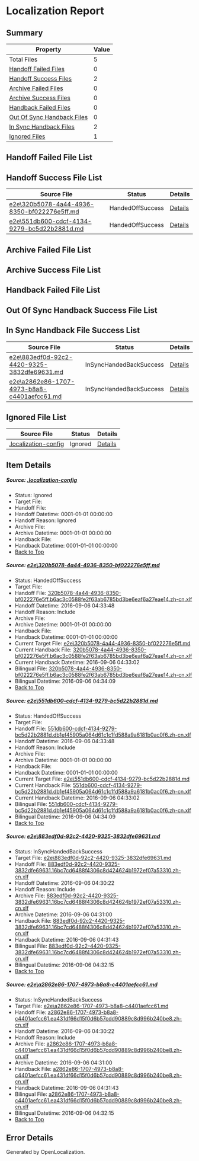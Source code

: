# <a name='report-top'></a> Localization Report

## Summary
 Property | Value 
 -------- | ----- 
 Total Files | 5
[ Handoff Failed Files ](#handoff-failed-list)| 0
[ Handoff Success Files ](#handoff-success-list)| 2
[ Archive Failed Files ](#archive-failed-list)| 0
[ Archive Success Files ](#archive-success-list)| 0
[ Handback Failed Files ](#handback-failed-list)| 0
[ Out Of Sync Handback Files ](#outofsync-handback-success-list)| 0
[ In Sync Handback Files ](#insync-handback-success-list)| 2
[ Ignored Files ](#ignored-list)| 1

## <a name='handoff-failed-list'></a> Handoff Failed File List

## <a name='handoff-success-list'></a> Handoff Success File List
 Source File | Status | Details 
 ----------- | ------ | ------- 
 [e2e\320b5078-4a44-4936-8350-bf022276e5ff.md](https://github.com/OpenLocalizationTestOrg/ol-test0/blob/41bf586e87b3c93d3885f6c52bbe3dd1f64c39c2/e2e/320b5078-4a44-4936-8350-bf022276e5ff.md) | HandedOffSuccess | [Details](#0dc445585c2b500334fe2228edf7b04a80a4187e1)
 [e2e\551db600-cdcf-4134-9279-bc5d22b2881d.md](https://github.com/OpenLocalizationTestOrg/ol-test0/blob/41bf586e87b3c93d3885f6c52bbe3dd1f64c39c2/e2e/551db600-cdcf-4134-9279-bc5d22b2881d.md) | HandedOffSuccess | [Details](#d1acc704c933201ce66f9673fc3ea1b7b2a2f8f32)

## <a name='archive-failed-list'></a> Archive Failed File List

## <a name='archive-success-list'></a> Archive Success File List

## <a name='handback-failed-list'></a> Handback Failed File List

## <a name='outofsync-handback-success-list'></a> Out Of Sync Handback Success File List

## <a name='insync-handback-success-list'></a> In Sync Handback File Success List
 Source File | Status | Details 
 ----------- | ------ | ------- 
 [e2e\883edf0d-92c2-4420-9325-3832dfe69631.md](https://github.com/OpenLocalizationTestOrg/ol-test0/blob/ace7d096139661ed1bc8fd4d36cd0c744ef42239/e2e/883edf0d-92c2-4420-9325-3832dfe69631.md) | InSyncHandedBackSuccess | [Details](#797e00fa75b93cf24ac420a6de9da4b3041eba233)
 [e2e\a2862e86-1707-4973-b8a8-c4401aefcc61.md](https://github.com/OpenLocalizationTestOrg/ol-test0/blob/ace7d096139661ed1bc8fd4d36cd0c744ef42239/e2e/a2862e86-1707-4973-b8a8-c4401aefcc61.md) | InSyncHandedBackSuccess | [Details](#2aad6ce84c199a82c600614a57c1bc2f8736ac0f4)

## <a name='ignored-list'></a> Ignored File List
 Source File | Status | Details 
 ----------- | ------ | ------- 
 [.localization-config](https://github.com/OpenLocalizationTestOrg/ol-test0/blob/41bf586e87b3c93d3885f6c52bbe3dd1f64c39c2/.localization-config) | Ignored | [Details](#3d4f252ac210baf56311d7e97dcc2db10974dbd20)

## Item Details
##### <a name='3d4f252ac210baf56311d7e97dcc2db10974dbd20'></a> Source: [.localization-config](https://github.com/OpenLocalizationTestOrg/ol-test0/blob/41bf586e87b3c93d3885f6c52bbe3dd1f64c39c2/.localization-config)
* Status: Ignored
* Target File: 
* Handoff File: 
* Handoff Datetime: 0001-01-01 00:00:00
* Handoff Reason: Ignored
* Archive File: 
* Archive Datetime: 0001-01-01 00:00:00
* Handback File: 
* Handback Datetime: 0001-01-01 00:00:00
* [Back to Top](#report-top)

##### <a name='0dc445585c2b500334fe2228edf7b04a80a4187e1'></a> Source: [e2e\320b5078-4a44-4936-8350-bf022276e5ff.md](https://github.com/OpenLocalizationTestOrg/ol-test0/blob/41bf586e87b3c93d3885f6c52bbe3dd1f64c39c2/e2e/320b5078-4a44-4936-8350-bf022276e5ff.md)
* Status: HandedOffSuccess
* Target File: 
* Handoff File: [320b5078-4a44-4936-8350-bf022276e5ff.b6ac3c0588fe2f63ab6785bd3be6eaf6a27eae14.zh-cn.xlf](https://github.com/OpenLocalizationTestOrg/ol-test0-handoff/blob/b1efa87877ba85bce7af1c36301bc07cc5ef6f30/ol-handoff/OpenLocalizationTestOrg/ol-test0-zhcn/ci/ht/320b5078-4a44-4936-8350-bf022276e5ff.b6ac3c0588fe2f63ab6785bd3be6eaf6a27eae14.zh-cn.xlf)
* Handoff Datetime: 2016-09-06 04:33:48
* Handoff Reason: Include
* Archive File: 
* Archive Datetime: 0001-01-01 00:00:00
* Handback File: 
* Handback Datetime: 0001-01-01 00:00:00
* Current Target File: [e2e\320b5078-4a44-4936-8350-bf022276e5ff.md](https://github.com/OpenLocalizationTestOrg/ol-test0-zhcn/blob/e298fd23f0fd68a380dc8646364d036106702886/e2e/320b5078-4a44-4936-8350-bf022276e5ff.md)
* Current Handback File: [320b5078-4a44-4936-8350-bf022276e5ff.b6ac3c0588fe2f63ab6785bd3be6eaf6a27eae14.zh-cn.xlf](https://github.com/OpenLocalizationTestOrg/ol-test0-handback/blob/4ad3852bd2ac44566c72b81ebb82b00c669e91e1/ol-handback/OpenLocalizationTestOrg/ol-test0-zhcn/ci/ht/320b5078-4a44-4936-8350-bf022276e5ff.b6ac3c0588fe2f63ab6785bd3be6eaf6a27eae14.zh-cn.xlf)
* Current Handback Datetime: 2016-09-06 04:33:02
* Bilingual File: [320b5078-4a44-4936-8350-bf022276e5ff.b6ac3c0588fe2f63ab6785bd3be6eaf6a27eae14.zh-cn.xlf](https://github.com/OpenLocalizationTestOrg/ol-test0-handback/blob/4ad3852bd2ac44566c72b81ebb82b00c669e91e1/ol-handback/OpenLocalizationTestOrg/ol-test0-zhcn/ci/ht/320b5078-4a44-4936-8350-bf022276e5ff.b6ac3c0588fe2f63ab6785bd3be6eaf6a27eae14.zh-cn.xlf)
* Bilingual Datetime: 2016-09-06 04:34:09
* [Back to Top](#report-top)

##### <a name='d1acc704c933201ce66f9673fc3ea1b7b2a2f8f32'></a> Source: [e2e\551db600-cdcf-4134-9279-bc5d22b2881d.md](https://github.com/OpenLocalizationTestOrg/ol-test0/blob/41bf586e87b3c93d3885f6c52bbe3dd1f64c39c2/e2e/551db600-cdcf-4134-9279-bc5d22b2881d.md)
* Status: HandedOffSuccess
* Target File: 
* Handoff File: [551db600-cdcf-4134-9279-bc5d22b2881d.db1ef45905a064d61c1c1fd588a9a6181b0ac0f6.zh-cn.xlf](https://github.com/OpenLocalizationTestOrg/ol-test0-handoff/blob/b1efa87877ba85bce7af1c36301bc07cc5ef6f30/ol-handoff/OpenLocalizationTestOrg/ol-test0-zhcn/ci/ht/551db600-cdcf-4134-9279-bc5d22b2881d.db1ef45905a064d61c1c1fd588a9a6181b0ac0f6.zh-cn.xlf)
* Handoff Datetime: 2016-09-06 04:33:48
* Handoff Reason: Include
* Archive File: 
* Archive Datetime: 0001-01-01 00:00:00
* Handback File: 
* Handback Datetime: 0001-01-01 00:00:00
* Current Target File: [e2e\551db600-cdcf-4134-9279-bc5d22b2881d.md](https://github.com/OpenLocalizationTestOrg/ol-test0-zhcn/blob/e298fd23f0fd68a380dc8646364d036106702886/e2e/551db600-cdcf-4134-9279-bc5d22b2881d.md)
* Current Handback File: [551db600-cdcf-4134-9279-bc5d22b2881d.db1ef45905a064d61c1c1fd588a9a6181b0ac0f6.zh-cn.xlf](https://github.com/OpenLocalizationTestOrg/ol-test0-handback/blob/4ad3852bd2ac44566c72b81ebb82b00c669e91e1/ol-handback/OpenLocalizationTestOrg/ol-test0-zhcn/ci/ht/551db600-cdcf-4134-9279-bc5d22b2881d.db1ef45905a064d61c1c1fd588a9a6181b0ac0f6.zh-cn.xlf)
* Current Handback Datetime: 2016-09-06 04:33:02
* Bilingual File: [551db600-cdcf-4134-9279-bc5d22b2881d.db1ef45905a064d61c1c1fd588a9a6181b0ac0f6.zh-cn.xlf](https://github.com/OpenLocalizationTestOrg/ol-test0-handback/blob/4ad3852bd2ac44566c72b81ebb82b00c669e91e1/ol-handback/OpenLocalizationTestOrg/ol-test0-zhcn/ci/ht/551db600-cdcf-4134-9279-bc5d22b2881d.db1ef45905a064d61c1c1fd588a9a6181b0ac0f6.zh-cn.xlf)
* Bilingual Datetime: 2016-09-06 04:34:09
* [Back to Top](#report-top)

##### <a name='797e00fa75b93cf24ac420a6de9da4b3041eba233'></a> Source: [e2e\883edf0d-92c2-4420-9325-3832dfe69631.md](https://github.com/OpenLocalizationTestOrg/ol-test0/blob/ace7d096139661ed1bc8fd4d36cd0c744ef42239/e2e/883edf0d-92c2-4420-9325-3832dfe69631.md)
* Status: InSyncHandedBackSuccess
* Target File: [e2e\883edf0d-92c2-4420-9325-3832dfe69631.md](https://github.com/OpenLocalizationTestOrg/ol-test0-zhcn/blob/b7f71d378323142611d8f28227b969d3e0eff36e/e2e/883edf0d-92c2-4420-9325-3832dfe69631.md)
* Handoff File: [883edf0d-92c2-4420-9325-3832dfe69631.16bc7cd6488f4306c8d424624b1972ef07a53310.zh-cn.xlf](https://github.com/OpenLocalizationTestOrg/ol-test0-handoff/blob/c00bcdb42942e816bb4431b76cd701abeeb2d31f/ol-handoff/OpenLocalizationTestOrg/ol-test0-zhcn/ci/ht/883edf0d-92c2-4420-9325-3832dfe69631.16bc7cd6488f4306c8d424624b1972ef07a53310.zh-cn.xlf)
* Handoff Datetime: 2016-09-06 04:30:22
* Handoff Reason: Include
* Archive File: [883edf0d-92c2-4420-9325-3832dfe69631.16bc7cd6488f4306c8d424624b1972ef07a53310.zh-cn.xlf](https://github.com/OpenLocalizationTestOrg/ol-test0-handoff/blob/7fa316bc8e2343d616303cdb004114e65ea6eafd/ol-archive/OpenLocalizationTestOrg/ol-test0-zhcn/ci/ht/883edf0d-92c2-4420-9325-3832dfe69631.16bc7cd6488f4306c8d424624b1972ef07a53310.zh-cn.xlf)
* Archive Datetime: 2016-09-06 04:31:00
* Handback File: [883edf0d-92c2-4420-9325-3832dfe69631.16bc7cd6488f4306c8d424624b1972ef07a53310.zh-cn.xlf](https://github.com/OpenLocalizationTestOrg/ol-test0-handback/blob/617cfa3236542f214eb3427295b35f9b7f54eef7/ol-handback/OpenLocalizationTestOrg/ol-test0-zhcn/ci/ht/883edf0d-92c2-4420-9325-3832dfe69631.16bc7cd6488f4306c8d424624b1972ef07a53310.zh-cn.xlf)
* Handback Datetime: 2016-09-06 04:31:43
* Bilingual File: [883edf0d-92c2-4420-9325-3832dfe69631.16bc7cd6488f4306c8d424624b1972ef07a53310.zh-cn.xlf](https://github.com/OpenLocalizationTestOrg/ol-test0-handback/blob/617cfa3236542f214eb3427295b35f9b7f54eef7/ol-handback/OpenLocalizationTestOrg/ol-test0-zhcn/ci/ht/883edf0d-92c2-4420-9325-3832dfe69631.16bc7cd6488f4306c8d424624b1972ef07a53310.zh-cn.xlf)
* Bilingual Datetime: 2016-09-06 04:32:15
* [Back to Top](#report-top)

##### <a name='2aad6ce84c199a82c600614a57c1bc2f8736ac0f4'></a> Source: [e2e\a2862e86-1707-4973-b8a8-c4401aefcc61.md](https://github.com/OpenLocalizationTestOrg/ol-test0/blob/ace7d096139661ed1bc8fd4d36cd0c744ef42239/e2e/a2862e86-1707-4973-b8a8-c4401aefcc61.md)
* Status: InSyncHandedBackSuccess
* Target File: [e2e\a2862e86-1707-4973-b8a8-c4401aefcc61.md](https://github.com/OpenLocalizationTestOrg/ol-test0-zhcn/blob/b7f71d378323142611d8f28227b969d3e0eff36e/e2e/a2862e86-1707-4973-b8a8-c4401aefcc61.md)
* Handoff File: [a2862e86-1707-4973-b8a8-c4401aefcc61.ea431df66d15f0d6b57cdd90889c8d996b240be8.zh-cn.xlf](https://github.com/OpenLocalizationTestOrg/ol-test0-handoff/blob/c00bcdb42942e816bb4431b76cd701abeeb2d31f/ol-handoff/OpenLocalizationTestOrg/ol-test0-zhcn/ci/ht/a2862e86-1707-4973-b8a8-c4401aefcc61.ea431df66d15f0d6b57cdd90889c8d996b240be8.zh-cn.xlf)
* Handoff Datetime: 2016-09-06 04:30:22
* Handoff Reason: Include
* Archive File: [a2862e86-1707-4973-b8a8-c4401aefcc61.ea431df66d15f0d6b57cdd90889c8d996b240be8.zh-cn.xlf](https://github.com/OpenLocalizationTestOrg/ol-test0-handoff/blob/7fa316bc8e2343d616303cdb004114e65ea6eafd/ol-archive/OpenLocalizationTestOrg/ol-test0-zhcn/ci/ht/a2862e86-1707-4973-b8a8-c4401aefcc61.ea431df66d15f0d6b57cdd90889c8d996b240be8.zh-cn.xlf)
* Archive Datetime: 2016-09-06 04:31:00
* Handback File: [a2862e86-1707-4973-b8a8-c4401aefcc61.ea431df66d15f0d6b57cdd90889c8d996b240be8.zh-cn.xlf](https://github.com/OpenLocalizationTestOrg/ol-test0-handback/blob/617cfa3236542f214eb3427295b35f9b7f54eef7/ol-handback/OpenLocalizationTestOrg/ol-test0-zhcn/ci/ht/a2862e86-1707-4973-b8a8-c4401aefcc61.ea431df66d15f0d6b57cdd90889c8d996b240be8.zh-cn.xlf)
* Handback Datetime: 2016-09-06 04:31:43
* Bilingual File: [a2862e86-1707-4973-b8a8-c4401aefcc61.ea431df66d15f0d6b57cdd90889c8d996b240be8.zh-cn.xlf](https://github.com/OpenLocalizationTestOrg/ol-test0-handback/blob/617cfa3236542f214eb3427295b35f9b7f54eef7/ol-handback/OpenLocalizationTestOrg/ol-test0-zhcn/ci/ht/a2862e86-1707-4973-b8a8-c4401aefcc61.ea431df66d15f0d6b57cdd90889c8d996b240be8.zh-cn.xlf)
* Bilingual Datetime: 2016-09-06 04:32:15
* [Back to Top](#report-top)


## Error Details

Generated by OpenLocalization.
